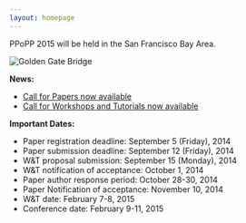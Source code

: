 ```yaml
---
layout: homepage
---
```


PPoPP 2015 will be held in the San Francisco Bay Area.  

![Golden Gate Bridge](../images/golden-gate.jpg)


**News:**

* [Call for Papers now available](../cfp)
* [Call for Workshops and Tutorials now available](../cfw)


**Important Dates:**  

* Paper registration deadline: September 5 (Friday), 2014  
* Paper submission deadline: September 12 (Friday), 2014  
* W&T proposal submission: September 15 (Monday), 2014  
* W&T notification of acceptance: October 1, 2014  
* Paper author response period: October 28-30, 2014  
* Paper Notification of acceptance: November 10, 2014  
* W&T date: February 7-8, 2015  
* Conference date: February 9-11, 2015  


